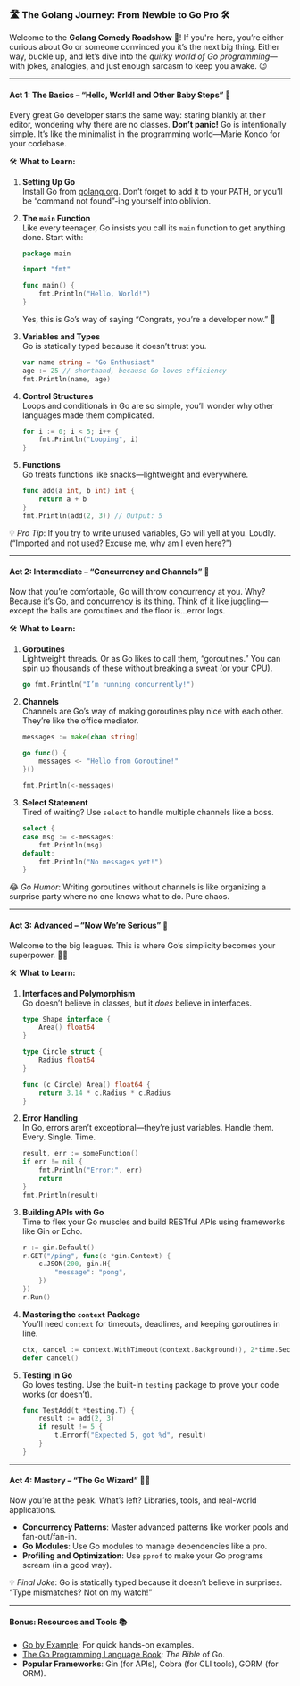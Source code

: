 ### 🛣️ **The Golang Journey: From Newbie to Go Pro** 🛠️

Welcome to the **Golang Comedy Roadshow** 🎤! If you're here, you’re either curious about Go or someone convinced you it’s the next big thing. Either way, buckle up, and let’s dive into the *quirky world of Go programming*—with jokes, analogies, and just enough sarcasm to keep you awake. 😉

---

#### **Act 1: The Basics – “Hello, World! and Other Baby Steps”** 👶

Every great Go developer starts the same way: staring blankly at their editor, wondering why there are no classes. **Don’t panic!** Go is intentionally simple. It’s like the minimalist in the programming world—Marie Kondo for your codebase.

🛠 **What to Learn:**
1. **Setting Up Go**  
   Install Go from [golang.org](https://golang.org). Don’t forget to add it to your PATH, or you’ll be “command not found”-ing yourself into oblivion.  

2. **The `main` Function**  
   Like every teenager, Go insists you call its `main` function to get anything done. Start with:  
   ```go
   package main

   import "fmt"

   func main() {
       fmt.Println("Hello, World!")
   }
   ```
   Yes, this is Go’s way of saying “Congrats, you’re a developer now.” 🎉

3. **Variables and Types**  
   Go is statically typed because it doesn’t trust you.  
   ```go
   var name string = "Go Enthusiast"
   age := 25 // shorthand, because Go loves efficiency
   fmt.Println(name, age)
   ```

4. **Control Structures**  
   Loops and conditionals in Go are so simple, you’ll wonder why other languages made them complicated.  
   ```go
   for i := 0; i < 5; i++ {
       fmt.Println("Looping", i)
   }
   ```

5. **Functions**  
   Go treats functions like snacks—lightweight and everywhere.  
   ```go
   func add(a int, b int) int {
       return a + b
   }
   fmt.Println(add(2, 3)) // Output: 5
   ```

💡 *Pro Tip*: If you try to write unused variables, Go will yell at you. Loudly. (“Imported and not used? Excuse me, why am I even here?”)

---

#### **Act 2: Intermediate – “Concurrency and Channels”** 🚦

Now that you’re comfortable, Go will throw concurrency at you. Why? Because it’s Go, and concurrency is its thing. Think of it like juggling—except the balls are goroutines and the floor is...error logs.

🛠 **What to Learn:**
1. **Goroutines**  
   Lightweight threads. Or as Go likes to call them, “goroutines.” You can spin up thousands of these without breaking a sweat (or your CPU).  
   ```go
   go fmt.Println("I’m running concurrently!")
   ```

2. **Channels**  
   Channels are Go’s way of making goroutines play nice with each other. They’re like the office mediator.  
   ```go
   messages := make(chan string)

   go func() {
       messages <- "Hello from Goroutine!"
   }()

   fmt.Println(<-messages)
   ```

3. **Select Statement**  
   Tired of waiting? Use `select` to handle multiple channels like a boss.  
   ```go
   select {
   case msg := <-messages:
       fmt.Println(msg)
   default:
       fmt.Println("No messages yet!")
   }
   ```

😂 *Go Humor*: Writing goroutines without channels is like organizing a surprise party where no one knows what to do. Pure chaos.

---

#### **Act 3: Advanced – “Now We’re Serious”** 🧠

Welcome to the big leagues. This is where Go’s simplicity becomes your superpower. 🦸‍♂️

🛠 **What to Learn:**
1. **Interfaces and Polymorphism**  
   Go doesn’t believe in classes, but it *does* believe in interfaces.  
   ```go
   type Shape interface {
       Area() float64
   }

   type Circle struct {
       Radius float64
   }

   func (c Circle) Area() float64 {
       return 3.14 * c.Radius * c.Radius
   }
   ```

2. **Error Handling**  
   In Go, errors aren’t exceptional—they’re just variables. Handle them. Every. Single. Time.  
   ```go
   result, err := someFunction()
   if err != nil {
       fmt.Println("Error:", err)
       return
   }
   fmt.Println(result)
   ```

3. **Building APIs with Go**  
   Time to flex your Go muscles and build RESTful APIs using frameworks like Gin or Echo.  
   ```go
   r := gin.Default()
   r.GET("/ping", func(c *gin.Context) {
       c.JSON(200, gin.H{
           "message": "pong",
       })
   })
   r.Run()
   ```

4. **Mastering the `context` Package**  
   You’ll need `context` for timeouts, deadlines, and keeping goroutines in line.  
   ```go
   ctx, cancel := context.WithTimeout(context.Background(), 2*time.Second)
   defer cancel()
   ```

5. **Testing in Go**  
   Go loves testing. Use the built-in `testing` package to prove your code works (or doesn’t).  
   ```go
   func TestAdd(t *testing.T) {
       result := add(2, 3)
       if result != 5 {
           t.Errorf("Expected 5, got %d", result)
       }
   }
   ```

---

#### **Act 4: Mastery – “The Go Wizard”** 🧙‍♂️

Now you’re at the peak. What’s left? Libraries, tools, and real-world applications.  
- **Concurrency Patterns**: Master advanced patterns like worker pools and fan-out/fan-in.  
- **Go Modules**: Use Go modules to manage dependencies like a pro.  
- **Profiling and Optimization**: Use `pprof` to make your Go programs scream (in a good way).  

💡 *Final Joke*: Go is statically typed because it doesn’t believe in surprises. “Type mismatches? Not on my watch!”  

---

#### **Bonus: Resources and Tools** 📚
- [Go by Example](https://gobyexample.com): For quick hands-on examples.
- [The Go Programming Language Book](https://www.gopl.io/): *The Bible* of Go.
- **Popular Frameworks**: Gin (for APIs), Cobra (for CLI tools), GORM (for ORM).

